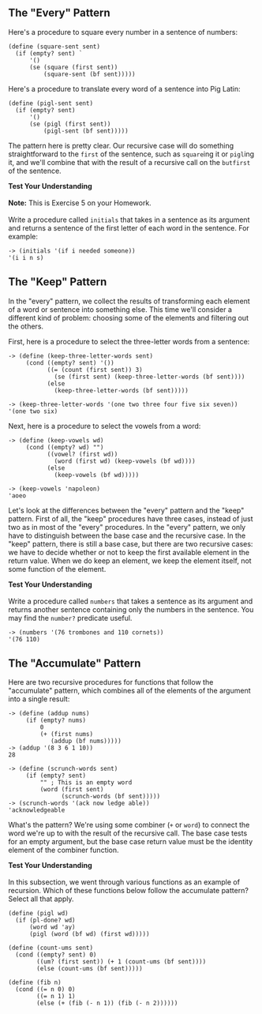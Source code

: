 ## The "Every" Pattern

Here's a procedure to square every number in a sentence of numbers:

    (define (square-sent sent)
      (if (empty? sent) `
          '()
          (se (square (first sent))
              (square-sent (bf sent)))))

Here's a procedure to translate every word of a sentence into Pig Latin:

    (define (pigl-sent sent)
      (if (empty? sent)
          '()
          (se (pigl (first sent))
              (pigl-sent (bf sent)))))

The pattern here is pretty clear. Our recursive case will do something straightforward to the `first` of the sentence, such as `square`ing it or `pigl`ing it, and we'll combine that with the result of a recursive call on the `butfirst` of the sentence.

<div class="mc">
<strong>Test Your Understanding</strong><br><br>
<strong>Note:</strong> This is Exercise 5 on your Homework.<br><br>
Write a procedure called <code>initials</code> that takes in a sentence as its argument and returns a sentence of the first letter of each word in the sentence. For example:

<pre><code>-> (initials '(if i needed someone))
'(i i n s)</code></pre>
</div>

## The "Keep" Pattern

In the "every" pattern, we collect the results of transforming each element of a word or sentence into something else. This time we'll consider a different kind of problem: choosing some of the elements and filtering out the others.

First, here is a procedure to select the three-letter words from a sentence:

    -> (define (keep-three-letter-words sent)
         (cond ((empty? sent) '())
               ((= (count (first sent)) 3)
                 (se (first sent) (keep-three-letter-words (bf sent))))
               (else
                 (keep-three-letter-words (bf sent)))))

    -> (keep-three-letter-words '(one two three four five six seven))
    '(one two six)

Next, here is a procedure to select the vowels from a word:

    -> (define (keep-vowels wd)
         (cond ((empty? wd) "")
               ((vowel? (first wd))
                 (word (first wd) (keep-vowels (bf wd))))
               (else
                 (keep-vowels (bf wd)))))

    -> (keep-vowels 'napoleon)
    'aoeo

Let's look at the differences between the "every" pattern and the "keep" pattern. First of all, the "keep" procedures have three cases, instead of just two as in most of the "every" procedures. In the "every" pattern, we only have to distinguish between the base case and the recursive case. In the "keep" pattern, there is still a base case, but there are two recursive cases: we have to decide whether or not to keep the first available element in the return value. When we do keep an element, we keep the element itself, not some function of the element.

<div class="mc">
<strong>Test Your Understanding</strong><br><br>
Write a procedure called <code>numbers</code> that takes a sentence as its argument and returns another sentence containing only the numbers in the sentence. You may find the <code>number?</code> predicate useful.

<pre><code>-> (numbers '(76 trombones and 110 cornets))
'(76 110)</code></pre>
</div>

## The "Accumulate" Pattern

Here are two recursive procedures for functions that follow the "accumulate" pattern, which combines all of the elements of the argument into a single result:

    -> (define (addup nums)
         (if (empty? nums)
             0
             (+ (first nums)
                (addup (bf nums)))))
    -> (addup '(8 3 6 1 10))
    28

    -> (define (scrunch-words sent)
         (if (empty? sent)
             "" ; This is an empty word
             (word (first sent)
                   (scrunch-words (bf sent)))))
    -> (scrunch-words '(ack now ledge able))
    'acknowledgeable

What's the pattern? We're using some combiner (`+` or `word`) to connect the word we're up to with the result of the recursive call. The base case tests for an empty argument, but the base case return value must be the identity element of the combiner function.

<div class="mc">
<strong>Test Your Understanding</strong><br><br>
In this subsection, we went through various functions as an example of recursion. Which of these functions below follow the accumulate pattern? Select all that apply.

<pre><code>(define (pigl wd)
  (if (pl-done? wd)
      (word wd 'ay)
      (pigl (word (bf wd) (first wd)))))
  
(define (count-ums sent)
  (cond ((empty? sent) 0)
        ((um? (first sent)) (+ 1 (count-ums (bf sent))))
        (else (count-ums (bf sent)))))
  
(define (fib n)
  (cond ((= n 0) 0)
        ((= n 1) 1)
        (else (+ (fib (- n 1)) (fib (- n 2))))))</code></pre>

<ans text="pigl" explanation="" correct></ans>
<ans text="count-ums" explanation="" correct></ans>
<ans text="fib" explanation="" correct></ans>
</div>
